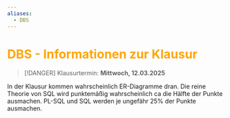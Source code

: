 ```yaml
---
aliases:
  - DBS
---
```

# <font color = "orange">DBS - Informationen zur Klausur</font>
>[!DANGER] Klausurtermin: **Mittwoch, 12.03.2025**

In der Klausur kommen wahrscheinlich ER-Diagramme dran. Die reine Theorie von SQL wird punktemäßig wahrscheinlich ca die Hälfte der Punkte ausmachen. PL-SQL und SQL werden je ungefähr 25% der Punkte ausmachen.